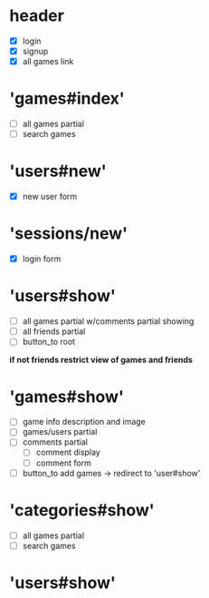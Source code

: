 header
======

-	[x] login
-	[x] signup
-	[x] all games link

'games#index'
=============

-	[ ] all games partial
-	[ ] search games

'users#new'
===========

-	[x] new user form

'sessions/new'
==============

-	[x] login form

'users#show'
============

-	[ ] all games partial w/comments partial showing
-	[ ] all friends partial
-	[ ] button_to root

**if not friends restrict view of games and friends**

'games#show'
============

-	[ ] game info description and image
-	[ ] games/users partial
-	[ ] comments partial
	-	[ ] comment display
	-	[ ] comment form
-	[ ] button_to add games -> redirect to 'user#show'

'categories#show'
=================

-	[ ] all games partial
-	[ ] search games

'users#show'
============
